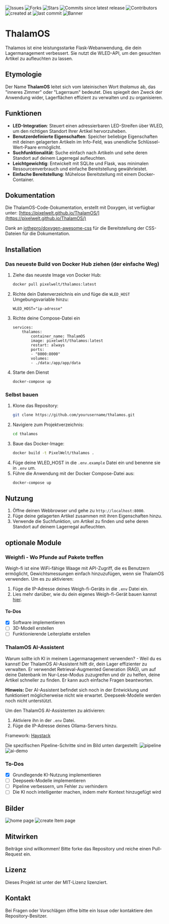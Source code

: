 ![Issues](https://img.shields.io/github/issues/PixelWelt/ThalamOS)
![Forks](https://img.shields.io/github/forks/PixelWelt/ThalamOS)
![Stars](https://img.shields.io/github/stars/PixelWelt/ThalamOS)
![Commits since latest release](https://img.shields.io/github/commits-since/PixelWelt/ThalamOS/latest)
![Contributors](https://img.shields.io/github/contributors/PixelWelt/ThalamOS)
![created at](https://img.shields.io/github/created-at/PixelWelt/ThalamOS)
![last commit](https://img.shields.io/github/last-commit/PixelWelt/ThalamOS)
![Banner](img/banner.png)
# ThalamOS
Thalamos ist eine leistungsstarke Flask-Webanwendung, die dein Lagermanagement verbessert. Sie nutzt die WLED-API, um den gesuchten Artikel zu aufleuchten zu lassen.

## Etymologie

Der Name **ThalamOS** leitet sich vom lateinischen Wort *thalamus* ab, das "inneres Zimmer" oder "Lagerraum" bedeutet. Dies spiegelt den Zweck der Anwendung wider, Lagerflächen effizient zu verwalten und zu organisieren.

## Funktionen

- **LED-Integration**: Steuert einen adressierbaren LED-Streifen über WLED, um den richtigen Standort Ihrer Artikel hervorzuheben.
- **Benutzerdefinierte Eigenschaften**: Speicher beliebige Eigenschaften mit deinen gelagerten Artikeln im Info-Feld, was unendliche Schlüssel-Wert-Paare ermöglicht.
- **Suchfunktionalität**: Suche einfach nach Artikeln und sehe deren Standort auf deinem Lagerregal aufleuchten.
- **Leichtgewichtig**: Entwickelt mit SQLite und Flask, was minimalen Ressourcenverbrauch und einfache Bereitstellung gewährleistet.
- **Einfache Bereitstellung**: Mühelose Bereitstellung mit einem Docker-Container.

## Dokumentation
Die ThalamOS-Code-Dokumentation, erstellt mit Doxygen, ist verfügbar unter: [https://pixelwelt.github.io/ThalamOS/](https://pixelwelt.github.io/ThalamOS/)

Dank an [jothepro/doxygen-awesome-css](https://github.com/jothepro/doxygen-awesome-css) für die Bereitstellung der CSS-Dateien für die Dokumentation.

## Installation
### Das neueste Build von Docker Hub ziehen (der einfache Weg)

1. Ziehe das neueste Image von Docker Hub:
    ```bash
    docker pull pixelwelt/thalamos:latest
    ```
2. Richte dein Datenverzeichnis ein und füge die `WLED_HOST` Umgebungsvariable hinzu:
    ```/data/.env
    WLED_HOST="ip-adresse"
    ```
3. Richte deine Compose-Datei ein
    ```docker-compose
    services:
        thalamos:
            container_name: ThalamOS
            image: pixelwelt/thalamos:latest
            restart: always
            ports:
            - "8000:8000"
            volumes:
            - ./data:/app/app/data
    ```
4. Starte den Dienst
    ```bash
    docker-compose up
    ```

### Selbst bauen

1. Klone das Repository:
    ```bash
    git clone https://github.com/yourusername/thalamos.git
    ```
2. Navigiere zum Projektverzeichnis:
    ```bash
    cd thalamos
    ```
3. Baue das Docker-Image:
    ```bash
    docker build -t PixelWelt/thalamos .
    ```
4. Füge deine WLED_HOST in die `.env.example` Datei ein und benenne sie in `.env` um.
5. Führe die Anwendung mit der Docker Compose-Datei aus:
    ```bash
    docker-compose up
    ```

## Nutzung

1. Öffne deinen Webbrowser und gehe zu `http://localhost:8000`.
2. Füge deine gelagerten Artikel zusammen mit ihren Eigenschaften hinzu.
3. Verwende die Suchfunktion, um Artikel zu finden und sehe deren Standort auf deinem Lagerregal aufleuchten.

## optionale Module
### Weighfi - Wo Pfunde auf Pakete treffen
Weigh-fi ist eine WiFi-fähige Waage mit API-Zugriff, die es Benutzern ermöglicht, Gewichtsmessungen einfach hinzuzufügen, wenn sie ThalamOS verwenden. Um es zu aktivieren:

1. Füge die IP-Adresse deines Weigh-fi-Geräts in die `.env` Datei ein.
2. Lies mehr darüber, wie du dein eigenes Weigh-fi-Gerät bauen kannst [hier](https://github.com/PixelWelt/Weigh-fi).

#### To-Dos
- [x] Software implementieren
- [ ] 3D-Modell erstellen
- [ ] Funktionierende Leiterplatte erstellen

### ThalamOS AI-Assistent
Warum sollte ich KI in meinem Lagermanagement verwenden? - Weil du es kannst!
Der ThalamOS AI-Assistent hilft dir, dein Lager effizienter zu verwalten. Er verwendet Retrieval-Augmented Generation (RAG), um auf deine Datenbank im Nur-Lese-Modus zuzugreifen und dir zu helfen, deine Artikel schneller zu finden. Er kann auch einfache Fragen beantworten.

**Hinweis:** Der AI-Assistent befindet sich noch in der Entwicklung und funktioniert möglicherweise nicht wie erwartet. Deepseek-Modelle werden noch nicht unterstützt.

Um den ThalamOS AI-Assistenten zu aktivieren:
1. Aktiviere ihn in der `.env` Datei.
2. Füge die IP-Adresse deines Ollama-Servers hinzu.

Framework: [Haystack](https://github.com/deepset-ai/haystack)

Die spezifischen Pipeline-Schritte sind im Bild unten dargestellt:
![pipeline](img/pipeline.png)
![ai-demo](img/ai-demo.png)

### To-Dos
- [x] Grundlegende KI-Nutzung implementieren
- [ ] Deepseek-Modelle implementieren
- [ ] Pipeline verbessern, um Fehler zu verhindern
- [ ] Die KI noch intelligenter machen, indem mehr Kontext hinzugefügt wird

## Bilder
![home page](img/home-page.png)
![create Item page](img/createItem.png)

## Mitwirken

Beiträge sind willkommen! Bitte forke das Repository und reiche einen Pull-Request ein.

## Lizenz

Dieses Projekt ist unter der MIT-Lizenz lizenziert.

## Kontakt

Bei Fragen oder Vorschlägen öffne bitte ein Issue oder kontaktiere den Repository-Besitzer.
